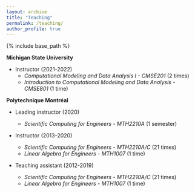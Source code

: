 ```yaml
---
layout: archive
title: "Teaching"
permalink: /teaching/
author_profile: true
---
```


{% include base_path %}

<!-- {% for post in site.teaching reversed %}
  {% include archive-single.html %}
{% endfor %} -->

**Michigan State University**

* Instructor (2021-2022)
  * *Computational Modeling and Data Analysis I - CMSE201* (2 times)
  * *Introduction to Computational Modeling and Data Analysis - CMSE801* (1 time)

**Polytechnique Montréal**

* Leading instructor (2020)
  * *Scientific Computing for Engineers - MTH2210A* (1 semester)
  
* Instructor (2013-2020) 
  * *Scientific Computing for Engineers - MTH2210A/C* (21 times)
  * *Linear Algebra for Engineers - MTH1007* (1 time)        
* Teaching assistant (2012-2019) 
  * *Scientific Computing for Engineers - MTH2210A/C* (21 times)
  * *Linear Algebra for Engineers - MTH1007* (1 time)


